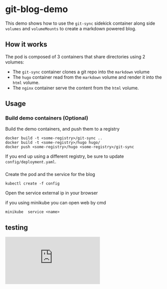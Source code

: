 # git-blog-demo

This demo shows how to use the `git-sync` sidekick container along side `volumes` and `volumeMounts` to create a markdown powered blog.

## How it works

The pod is composed of 3 containers that share directories using 2 volumes:

- The `git-sync` container clones a git repo into the `markdown` volume
- The `hugo` container read from the `markdown` volume and render it into the `html` volume.
- The `nginx` container serve the content from the `html` volume.

## Usage

### Build demo containers (Optional)

Build the demo containers, and push them to a registry

```
docker build -t <some-registry>/git-sync ..
docker build -t <some-registry>/hugo hugo/
docker push <some-registry>/hugo <some-registry>/git-sync
```

If you end up using a different registry, be sure to update `config/deployment.yaml`.

###


Create the pod and the service for the blog

```
kubectl create -f config
```

Open the service external ip in your browser

if you using minikube you can open web by cmd 

`minikube  service <name>`

## testing

[![Analytics](https://kubernetes-site.appspot.com/UA-36037335-10/GitHub/git-sync/demo/README.md?pixel)]()
